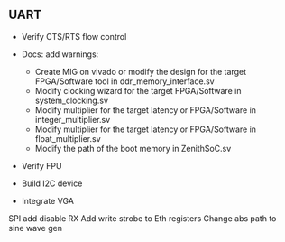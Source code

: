 ## UART

* Verify CTS/RTS flow control

* Docs: add warnings: 
  * Create MIG on vivado or modify the design for the target FPGA/Software tool in ddr_memory_interface.sv
  * Modify clocking wizard for the target FPGA/Software in system_clocking.sv
  * Modify multiplier for the target latency or FPGA/Software in integer_multiplier.sv
  * Modify multiplier for the target latency or FPGA/Software in float_multiplier.sv
  * Modify the path of the boot memory in ZenithSoC.sv

* Verify FPU
* Build I2C device
* Integrate VGA

SPI add disable RX
Add write strobe to Eth registers
Change abs path to sine wave gen 